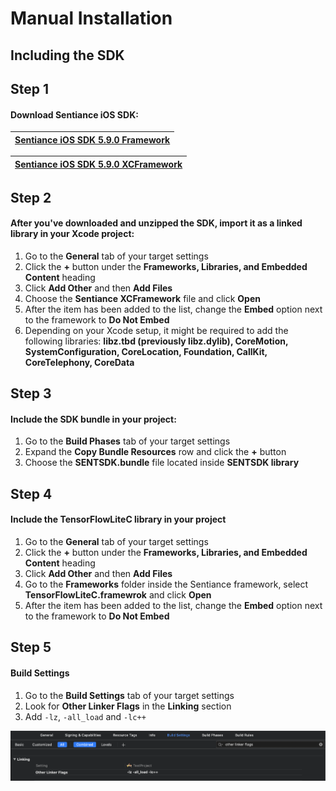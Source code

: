 # Manual Installation

## Including the SDK

## Step 1

#### Download Sentiance iOS SDK:

| [Sentiance iOS SDK 5.9.0 Framework](https://sentiance-u1-sdk-downloads.s3-eu-west-1.amazonaws.com/ios/frameworks/SENTSDK-5.9.0.framework.zip) |
| :--- |


| [Sentiance iOS SDK 5.9.0 XCFramework](https://sentiance-u1-sdk-downloads.s3-eu-west-1.amazonaws.com/ios/frameworks/SENTSDK-5.9.0.xcframework.zip) |
| :--- |


## Step 2

#### After you've downloaded and unzipped the SDK, import it as a linked library in your Xcode project:

1. Go to the **General** tab of your target settings
2. Click the **+** button under the **Frameworks, Libraries, and Embedded Content** heading
3. Click **Add Other** and then **Add Files**
4. Choose the **Sentiance XCFramework** file and click **Open**
5. After the item has been added to the list, change the **Embed** option next to the framework to **Do Not Embed**
6. Depending on your Xcode setup, it might be required to add the following libraries: **libz.tbd \(previously libz.dylib\), CoreMotion, SystemConfiguration, CoreLocation, Foundation, CallKit, CoreTelephony, CoreData**

## Step 3

#### Include the SDK bundle in your project:

1. Go to the **Build Phases** tab of your target settings
2. Expand the **Copy Bundle Resources** row and click the **+** button
3. Choose the **SENTSDK.bundle** file located inside **SENTSDK library**

## **Step 4**

#### Include the TensorFlowLiteC library in your project

1. Go to the **General** tab of your target settings
2. Click the **+** button under the **Frameworks, Libraries, and Embedded Content** heading
3. Click **Add Other** and then **Add Files**
4. Go to the **Frameworks** folder inside the Sentiance framework, select **TensorFlowLiteC.framewrok** and click **Open**
5. After the item has been added to the list, change the **Embed** option next to the framework to **Do Not Embed**

## Step 5

#### Build Settings

1. Go to the **Build Settings** tab of your target settings
2. Look for **Other Linker Flags** in the **Linking** section
3. Add `-lz`, `-all_load` and `-lc++`

![](../../../../.gitbook/assets/screen-shot-2020-05-05-at-3.41.04-pm.png)

